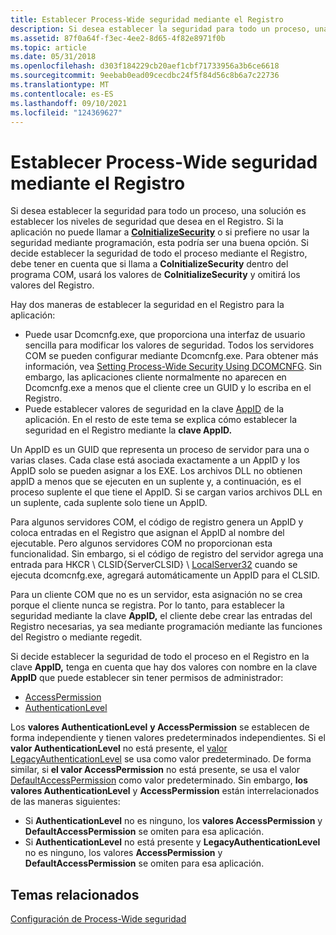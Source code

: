 ```yaml
---
title: Establecer Process-Wide seguridad mediante el Registro
description: Si desea establecer la seguridad para todo un proceso, una solución es establecer los niveles de seguridad que desea en el Registro.
ms.assetid: 87f0a64f-f3ec-4ee2-8d65-4f82e8971f0b
ms.topic: article
ms.date: 05/31/2018
ms.openlocfilehash: d303f184229cb20aef1cbf71733956a3b6ce6618
ms.sourcegitcommit: 9eebab0ead09cecdbc24f5f84d56c8b6a7c22736
ms.translationtype: MT
ms.contentlocale: es-ES
ms.lasthandoff: 09/10/2021
ms.locfileid: "124369627"
---
```

# <a name="setting-process-wide-security-through-the-registry"></a>Establecer Process-Wide seguridad mediante el Registro

Si desea establecer la seguridad para todo un proceso, una solución es establecer los niveles de seguridad que desea en el Registro. Si la aplicación no puede llamar a [**CoInitializeSecurity**](/windows/desktop/api/combaseapi/nf-combaseapi-coinitializesecurity) o si prefiere no usar la seguridad mediante programación, esta podría ser una buena opción. Si decide establecer la seguridad de todo el proceso mediante el Registro, debe tener en cuenta que si llama a **CoInitializeSecurity** dentro del programa COM, usará los valores de **CoInitializeSecurity** y omitirá los valores del Registro.

Hay dos maneras de establecer la seguridad en el Registro para la aplicación:

-   Puede usar Dcomcnfg.exe, que proporciona una interfaz de usuario sencilla para modificar los valores de seguridad. Todos los servidores COM se pueden configurar mediante Dcomcnfg.exe. Para obtener más información, vea [Setting Process-Wide Security Using DCOMCNFG](setting-processwide-security-using-dcomcnfg.md). Sin embargo, las aplicaciones cliente normalmente no aparecen en Dcomcnfg.exe a menos que el cliente cree un GUID y lo escriba en el Registro.
-   Puede establecer valores de seguridad en la clave [AppID](appid-key.md) de la aplicación. En el resto de este tema se explica cómo establecer la seguridad en el Registro mediante la **clave AppID.**

Un AppID es un GUID que representa un proceso de servidor para una o varias clases. Cada clase está asociada exactamente a un AppID y los AppID solo se pueden asignar a los EXE. Los archivos DLL no obtienen appID a menos que se ejecuten en un suplente y, a continuación, es el proceso suplente el que tiene el AppID. Si se cargan varios archivos DLL en un suplente, cada suplente solo tiene un AppID.

Para algunos servidores COM, el código de registro genera un AppID y coloca entradas en el Registro que asignan el AppID al nombre del ejecutable. Pero algunos servidores COM no proporcionan esta funcionalidad. Sin embargo, si el código de registro del servidor agrega una entrada para HKCR \\ CLSID{ServerCLSID} \\ [LocalServer32](localserver32.md) cuando se ejecuta dcomcnfg.exe, agregará automáticamente un AppID para el CLSID.

Para un cliente COM que no es un servidor, esta asignación no se crea porque el cliente nunca se registra. Por lo tanto, para establecer la seguridad mediante la clave **AppID,** el [](/windows/desktop/SysInfo/registry-functions) cliente debe crear las entradas del Registro necesarias, ya sea mediante programación mediante las funciones del Registro o mediante regedit.

Si decide establecer la seguridad de todo el proceso en el Registro en la clave **AppID,** tenga en cuenta que hay dos valores con nombre en la clave **AppID** que puede establecer sin tener permisos de administrador:

-   [AccessPermission](accesspermission.md)
-   [AuthenticationLevel](authenticationlevel.md)

Los **valores AuthenticationLevel** **y AccessPermission** se establecen de forma independiente y tienen valores predeterminados independientes. Si el **valor AuthenticationLevel** no está presente, el [valor LegacyAuthenticationLevel](legacyauthenticationlevel.md) se usa como valor predeterminado. De forma similar, si **el valor AccessPermission** no está presente, se usa el valor [DefaultAccessPermission](defaultaccesspermission.md) como valor predeterminado. Sin embargo, **los valores AuthenticationLevel** y **AccessPermission** están interrelacionados de las maneras siguientes:

-   Si **AuthenticationLevel** no es ninguno, los **valores AccessPermission** y **DefaultAccessPermission** se omiten para esa aplicación.
-   Si **AuthenticationLevel** no está presente y **LegacyAuthenticationLevel** no es ninguno, los valores **AccessPermission** y **DefaultAccessPermission** se omiten para esa aplicación.

## <a name="related-topics"></a>Temas relacionados

<dl> <dt>

[Configuración de Process-Wide seguridad](setting-processwide-security.md)
</dt> </dl>

 

 